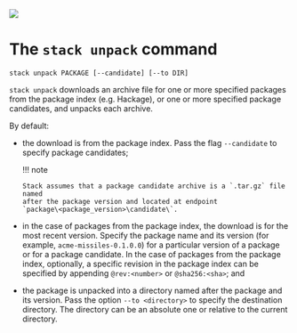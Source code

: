 <div class="hidden-warning"><a href="https://docs.haskellstack.org/"><img src="https://cdn.jsdelivr.net/gh/commercialhaskell/stack/doc/img/hidden-warning.svg"></a></div>

# The `stack unpack` command

~~~text
stack unpack PACKAGE [--candidate] [--to DIR]
~~~

`stack unpack` downloads an archive file for one or more specified packages from
the package index (e.g. Hackage), or one or more specified package candidates,
and unpacks each archive.

By default:

*   the download is from the package index. Pass the flag `--candidate` to
    specify package candidates;

    !!! note

        Stack assumes that a package candidate archive is a `.tar.gz` file named
        after the package version and located at endpoint
        `package\<package_version>\candidate\`.

*   in the case of packages from the package index, the download is for the most
    recent version. Specify the package name and its version (for example,
    `acme-missiles-0.1.0.0`) for a particular version of a package or for a
    package candidate. In the case of packages from the package index,
    optionally, a specific revision in the package index can be specified
    by appending `@rev:<number>` or `@sha256:<sha>`; and

*   the package is unpacked into a directory named after the package and its
    version. Pass the option `--to <directory>` to specify the destination
    directory. The directory can be an absolute one or relative to the current
    directory.
